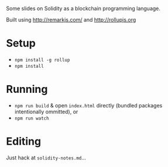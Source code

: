Some slides on Solidity as a blockchain programming language.

Built using http://remarkjs.com/ and http://rollupjs.org

# Setup

- `npm install -g rollup`
- `npm install`

# Running

- `npm run build` & open `index.html` directly (bundled packages intentionally ommitted), or
- `npm run watch`

# Editing

Just hack at `solidity-notes.md`...
